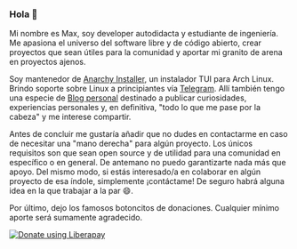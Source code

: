 ### Hola 👋

Mi nombre es Max, soy developer autodidacta y estudiante de ingeniería. Me apasiona el universo del software libre y de código abierto, crear proyectos que sean útiles para la comunidad y aportar mi granito de arena en proyectos ajenos.

Soy mantenedor de [Anarchy Installer](https://anarchyinstaller.org/), un instalador TUI para Arch Linux. Brindo soporte sobre Linux a principiantes vía [Telegram](https://t.me/PandaFoss). Allí también tengo una especie de [Blog personal](https://t.me/s/ElBlogDelPanda) destinado a publicar curiosidades, experiencias personales y, en definitiva, "todo lo que me pase por la cabeza" y me interese compartir.

Antes de concluir me gustaría añadir que no dudes en contactarme en caso de necesitar una "mano derecha" para algún proyecto. Los únicos requisitos son que sean open source y de utilidad para una comunidad en específico o en general. De antemano no puedo garantizarte nada más que apoyo. Del mismo modo, si estás interesado/a en colaborar en algún proyecto de esa índole, simplemente ¡contáctame! De seguro habrá alguna idea en la que trabajar a la par 😄.

Por último, dejo los famosos botoncitos de donaciones. Cualquier mínimo aporte será sumamente agradecido.

<noscript><a href="https://liberapay.com/PandaFoss/donate"><img alt="Donate using Liberapay" src="https://liberapay.com/assets/widgets/donate.svg"></a></noscript>
